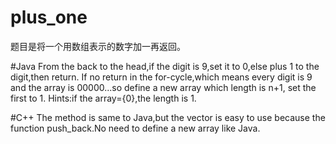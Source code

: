 # plus_one

题目是将一个用数组表示的数字加一再返回。

#Java
From the back to the head,if the digit is 9,set it to 0,else plus 1 to the digit,then return.
If no return in the for-cycle,which means every digit is 9 and the array is 00000...so define a new array which length is n+1,
set the first to 1.
Hints:if the array={0},the length is 1.

#C++
The method is same to Java,but the vector is easy to use because the function push_back.No need to define a new array like Java.
